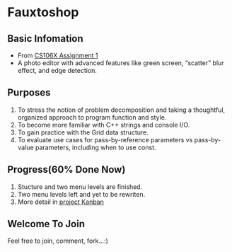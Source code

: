 # Fauxtoshop	
## Basic Infomation
* From [CS106X Assignment 1](http://stanford.edu/class/archive/cs/cs106x/cs106x.1162/assignments/hw1-fauxtoshop.pdf)	  
* A photo editor with advanced features like green screen,
“scatter” blur effect, and edge detection.  


## Purposes1. To stress the notion of problem decomposition and taking a thoughtful, organizedapproach to program function and style.2. To become more familiar with C++ strings and console I/O.3. To gain practice with the Grid data structure.4. To evaluate use cases for pass-by-reference parameters vs pass-by-value parameters,including when to use const.

## Progress(60% Done Now)
1. Stucture and two menu levels are finished.
2. Two menu levels left and yet to be rewriten.
3. More detail in [project Kanban](https://github.com/ChingShing/Cpp-Programming-Chowder/projects/1)

## Welcome To Join
Feel free to join, comment, fork...:)
